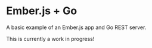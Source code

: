# Ember.js + Go

A basic example of an Ember.js app and Go REST server.

This is currently a work in progress!
